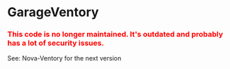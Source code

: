 # GarageVentory

### <span style="color:red">This code is no longer maintained.  It's outdated and probably has a lot of security issues.</span>

See: Nova-Ventory for the next version
